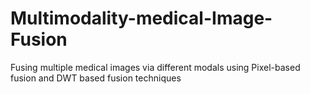 # Multimodality-medical-Image-Fusion
Fusing multiple medical images via different modals using Pixel-based fusion and DWT based fusion techniques
